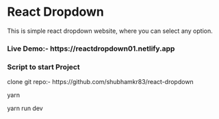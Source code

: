 # React Dropdown
This is simple react dropdown website, where you can select any option.

<h3>Live Demo:- https://reactdropdown01.netlify.app</h3>

<h3>Script to start Project</h3>
<p>clone git repo:- https://github.com/shubhamkr83/react-dropdown</p>
<p>yarn</p>
<p>yarn run dev</p>
